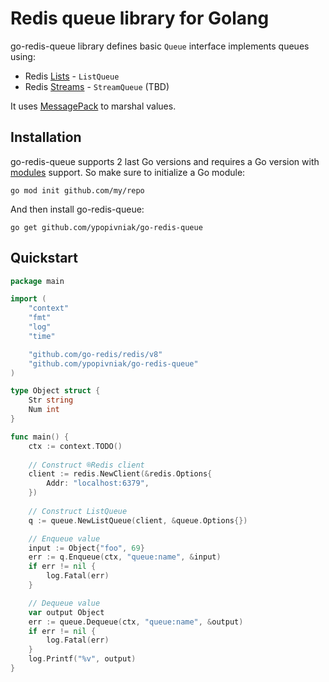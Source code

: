 # Redis queue library for Golang

go-redis-queue library defines basic `Queue` interface implements queues using:
- Redis [Lists](https://redis.io/docs/data-types/lists/) - `ListQueue`
- Redis [Streams](https://redis.io/docs/data-types/streams/) - `StreamQueue` (TBD)

It uses
[MessagePack](https://github.com/vmihailenco/msgpack) to marshal values.

## Installation

go-redis-queue supports 2 last Go versions and requires a Go version with
[modules](https://github.com/golang/go/wiki/Modules) support. So make sure to initialize a Go
module:

```shell
go mod init github.com/my/repo
```

And then install go-redis-queue:

```shell
go get github.com/ypopivniak/go-redis-queue
```

## Quickstart

```go
package main

import (
	"context"
	"fmt"
	"log"
	"time"

	"github.com/go-redis/redis/v8"
	"github.com/ypopivniak/go-redis-queue"
)

type Object struct {
	Str string
	Num int
}

func main() {
	ctx := context.TODO()
	
	// Construct ®Redis client
	client := redis.NewClient(&redis.Options{
		Addr: "localhost:6379",
	})
	
	// Construct ListQueue
	q := queue.NewListQueue(client, &queue.Options{})

	// Enqueue value
	input := Object{"foo", 69}
	err := q.Enqueue(ctx, "queue:name", &input)
	if err != nil {
		log.Fatal(err)
	}

	// Dequeue value
	var output Object
	err := queue.Dequeue(ctx, "queue:name", &output)
	if err != nil {
		log.Fatal(err)
	}
	log.Printf("%v", output)
}
```
